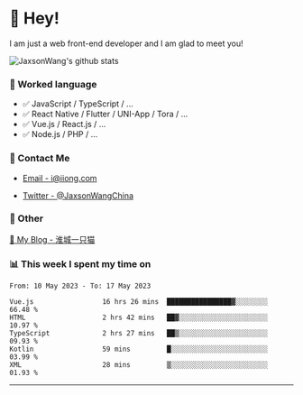 # 👋 Hey!

I am just a web front-end developer and I am glad to meet you!

![JaxsonWang's github stats](https://github-readme-stats.vercel.app/api?username=JaxsonWang&&show_icons=true&&title_color=1abc9c&&icon_color=1abc9c)


### 📝 Worked language

- ✅ JavaScript / TypeScript / ...
- ✅ React Native / Flutter / UNI-App / Tora / ...
- ✅ Vue.js / React.js / ...
- ✅ Node.js / PHP / ...

### 📮 Contact Me

- [Email - i@iiong.com](mailto:i@iiong.com)

- [Twitter - @JaxsonWangChina](https://twitter.com/JaxsonWangChina)

### 🤪 Other

[📌 My Blog - 淮城一只猫](https://iiong.com)

### 📊 This week I spent my time on

<!--START_SECTION:waka-->

```text
From: 10 May 2023 - To: 17 May 2023

Vue.js                 16 hrs 26 mins  ████████████████▓░░░░░░░░   66.48 %
HTML                   2 hrs 42 mins   ██▓░░░░░░░░░░░░░░░░░░░░░░   10.97 %
TypeScript             2 hrs 27 mins   ██▒░░░░░░░░░░░░░░░░░░░░░░   09.93 %
Kotlin                 59 mins         █░░░░░░░░░░░░░░░░░░░░░░░░   03.99 %
XML                    28 mins         ▒░░░░░░░░░░░░░░░░░░░░░░░░   01.93 %
```

<!--END_SECTION:waka-->

---
